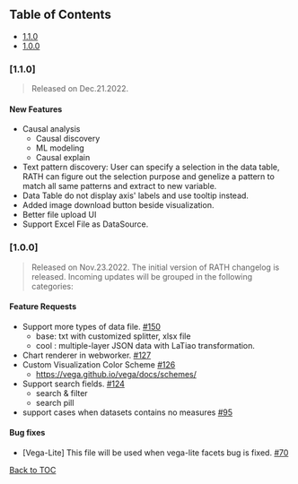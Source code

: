 ## Table of Contents

- [1.1.0](#110)
- [1.0.0](#100)

### [1.1.0]
> Released on Dec.21.2022.

#### New Features
+ Causal analysis
  + Causal discovery
  + ML modeling
  + Causal explain
+ Text pattern discovery: User can specify a selection in the data table, RATH can figure out the selection purpose and genelize a pattern to match all same patterns and extract to new variable.
+ Data Table do not display axis' labels and use tooltip instead.
+ Added image download button beside visualization.
+ Better file upload UI
+ Support Excel File as DataSource.

### [1.0.0]

> Released on Nov.23.2022.
The initial version of RATH changelog is released. Incoming updates will be grouped in the following categories:

#### Feature Requests
+ Support more types of data file. [#150](https://github.com/Kanaries/Rath/issues/150)
  + base: txt with customized splitter, xlsx file
  + cool : multiple-layer JSON data with LaTiao transformation.
+ Chart renderer in webworker. [#127](https://github.com/Kanaries/Rath/issues/127)
+ Custom Visualization Color Scheme [#126](https://github.com/Kanaries/Rath/issues/126)
  + https://vega.github.io/vega/docs/schemes/
+ Support search fields. [#124](https://github.com/Kanaries/Rath/issues/124)
  + search & filter
  + search pill
+ support cases when datasets contains no measures [#95](https://github.com/Kanaries/Rath/issues/95)

#### Bug fixes
+ [Vega-Lite] This file will be used when vega-lite facets bug is fixed. [#70](https://github.com/Kanaries/Rath/issues/70)

[Back to TOC](#table-of-contents)
